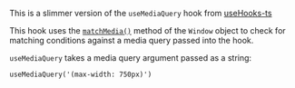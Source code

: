 This is a slimmer version of the `useMediaQuery` hook from [useHooks-ts](https://usehooks-ts.com/react-hook/use-media-query)

This hook uses the [`matchMedia()`](https://developer.mozilla.org/en-US/docs/Web/API/Window/matchMedia) method of the `Window` object to check for matching conditions against a media query passed into the hook.

`useMediaQuery` takes a media query argument passed as a string:

`useMediaQuery('(max-width: 750px)')`
